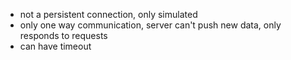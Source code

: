 - not a persistent connection, only simulated
- only one way communication, server can't push new data, only responds to requests
- can have timeout